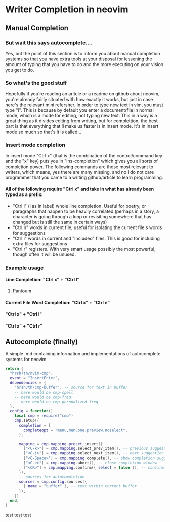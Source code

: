 # Writer Completion in neovim

## Manual Completion

### But wait this says autocomplete....

Yes, but the point of this section is to inform you about manual completion systems so that you have extra tools at your disposal for lessening the amount of typing that you have to do and the more executing on your vision you get to do.
### So what's the good stuff

Hopefully if you're reading an aritcle or a readme on github about neovim, you're already fairly situated with how exactly it works, but just in case here's the relevant mini refersher.
In order to type new text in vim, you must type "i". This is because by default you enter a document/file in normal mode, which is a mode for editing, not typing new text. This in a way is a great thing as it divides editing from writing, but for complettion, the best part is that everything that'll make us faster is in insert mode. It's in insert mode so much so that's it is called...

### Insert mode completion

In insert mode "Ctrl x" (that is the combination of the control/command key and the "x" key) puts you in "ins-completion" which gives you all sorts of completion power. The following commands are those most relevant to writers, which means, yes there are many missing, and no I do not care programmer that you came to a writing github/article to learn programming.

#### All of the following require "Ctrl x" and take in what has already been typed as a prefix:

- "Ctrl l" (l as in label) whole line completion. Useful for poetry, or paragraphs that happen to be heavily correlated (perhaps in a story, a character is going through a loop or revisiting somewhere that has changed but is still the same in certain ways)
- "Ctrl n" words in current file, useful for isolating the current file's words for suggestions
- "Ctrl i" words in current and "included" files. This is good for including extra files for suggestions
- "Ctrl r" registers. With very smart usage possibly the most powerful, though often it will be unused.

### Example usage

#### Line Completion: "Ctrl x" + "Ctrl l"

1. Pantoum

#### Current File Word Completion: "Ctrl x" + "Ctrl n"



#### "Ctrl x" + "Ctrl i"



#### "Ctrl x" + "Ctrl r"



## Autocomplete (finally)




A simple .md containing information and implementations of autocomplete systems for neovim
``` lua
return {
  "hrsh7th/nvim-cmp",
  event = "InsertEnter",
  dependencies = {
    "hrsh7th/cmp-buffer", -- source for text in buffer
	-- here would be cmp-spell
	-- here would be cmp-freq
	-- here would be cmp-peronalized-freq
  },
  config = function()
    local cmp = require("cmp")
    cmp.setup({
      completion = {
        completeopt = "menu,menuone,preview,noselect",
      },

      mapping = cmp.mapping.preset.insert({
        ["<C-k>"] = cmp.mapping.select_prev_item(), -- previous suggestion
        ["<C-j>"] = cmp.mapping.select_next_item(), -- next suggestion
        ["<C-Space>"] = cmp.mapping.complete(), -- show completion suggestions,
        ["<C-e>"] = cmp.mapping.abort(), -- close completion window
        ["<CR>"] = cmp.mapping.confirm({ select = false }), -- confirm with enter
      }),
      -- sources for autocompletion
      sources = cmp.config.sources({
        { name = "buffer" }, -- text within current buffer
      }),
    })
  end,
}
```
test test test
